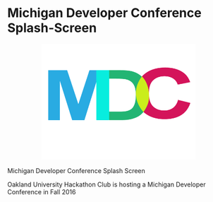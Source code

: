 # Michigan Developer Conference Splash-Screen
<p align="center">
  <img src="https://github.com/arpan23/Michigan-Devcon-Splash-Screen/blob/master/devcon.png" width="350"/>
</p>


Michigan Developer Conference Splash Screen

Oakland University Hackathon Club is hosting a Michigan Developer Conference in Fall 2016
